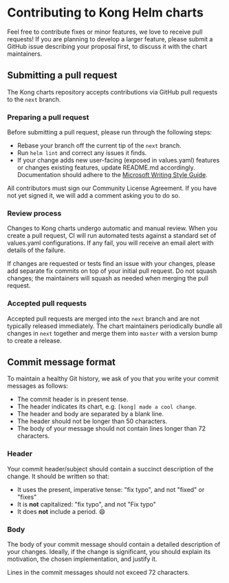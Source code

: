 # Contributing to Kong Helm charts

Feel free to contribute fixes or minor features, we love to receive pull
requests! If you are planning to develop a larger feature, please submit a
GitHub issue describing your proposal first, to discuss it with the chart
maintainers.

## Submitting a pull request
The Kong charts repository accepts contributions via GitHub pull requests to
the `next` branch.

### Preparing a pull request

Before submitting a pull request, please run through the following steps:
- Rebase your branch off the current tip of the `next` branch.
- Run `helm lint` and correct any issues it finds.
- If your change adds new user-facing (exposed in values.yaml) features or
  changes existing features, update README.md accordingly. Documentation should
  adhere to the [Microsoft Writing Style Guide](https://docs.microsoft.com/en-us/style-guide/welcome/).

All contributors must sign our Community License Agreement. If you have not yet
signed it, we will add a comment asking you to do so.

### Review process

Changes to Kong charts undergo automatic and manual review. When you create a
pull request, CI will run automated tests against a standard set of values.yaml
configurations. If any fail, you will receive an email alert with details of
the failure.

If changes are requested or tests find an issue with your changes, please
add separate fix commits on top of your initial pull request. Do not squash
changes; the maintainers will squash as needed when merging the pull request.

### Accepted pull requests

Accepted pull requests are merged into the `next` branch and are not typically
released immediately. The chart maintainers periodically bundle all changes in
`next` together and merge them into `master` with a version bump to create a
release.

## Commit message format

To maintain a healthy Git history, we ask of you that you write your commit
messages as follows:

- The commit header is in present tense.
- The header indicates its chart, e.g. `[kong] made a cool change`.
- The header and body are separated by a blank line.
- The header should not be longer than 50 characters.
- The body of your message should not contain lines longer than 72 characters.

### Header

Your commit header/subject should contain a succinct description of the change.
It should be written so that:

- It uses the present, imperative tense: "fix typo", and not "fixed" or "fixes"
- It is **not** capitalized: "fix typo", and not "Fix typo"
- It does **not** include a period. :smile:

### Body

The body of your commit message should contain a detailed description of your
changes. Ideally, if the change is significant, you should explain its
motivation, the chosen implementation, and justify it.

Lines in the commit messages should not exceed 72 characters.
